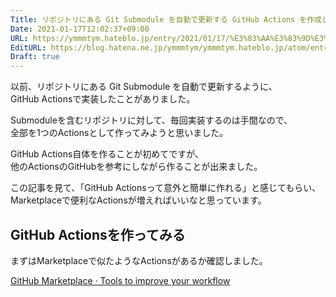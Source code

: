 ```yaml
---
Title: リポジトリにある Git Submodule を自動で更新する GitHub Actions を作成してみた
Date: 2021-01-17T12:02:37+09:00
URL: https://ymmmtym.hateblo.jp/entry/2021/01/17/%E3%83%AA%E3%83%9D%E3%82%B8%E3%83%88%E3%83%AA%E3%81%AB%E3%81%82%E3%82%8B_Git_Submodule_%E3%82%92%E8%87%AA%E5%8B%95%E3%81%A7%E6%9B%B4%E6%96%B0%E3%81%99%E3%82%8B_GitHub_Actions_%E3%82%92%E4%BD%9C%E6%88%90
EditURL: https://blog.hatena.ne.jp/ymmmtym/ymmmtym.hateblo.jp/atom/entry/26006613679384459
Draft: true
---
```


以前、リポジトリにある Git Submodule を自動で更新するように、  
GitHub Actionsで実装したことがありました。

Submoduleを含むリポジトリに対して、毎回実装するのは手間なので、  
全部を1つのActionsとして作ってみようと思いました。

GitHub Actions自体を作ることが初めてですが、  
他のActionsのGitHubを参考にしながら作ることが出来ました。

この記事を見て、「GitHub Actionsって意外と簡単に作れる」と感じてもらい、  
Marketplaceで便利なActionsが増えればいいなと思っています。

## GitHub Actionsを作ってみる

まずはMarketplaceで似たようなActionsがあるか確認しました。

[GitHub Marketplace · Tools to improve your workflow](https://github.com/marketplace?query=submodule)
